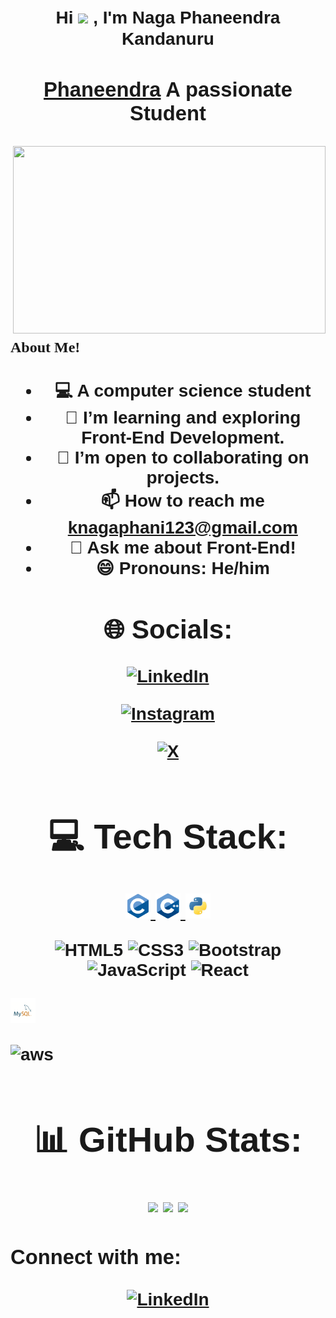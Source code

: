

<!--
**kk8912/kk8912** is a ✨ _special_ ✨ repository because its `README.md` (this file) appears on your GitHub profile.

Here are some ideas to get you started:

- 🔭 I’m currently working on ...
- 🌱 I’m currently learning ...
- 👯 I’m looking to collaborate on ...
- 🤔 I’m looking for help with ...
- 💬 Ask me about ...
- 📫 How to reach me: ...
- 😄 Pronouns: ...
- ⚡ Fun fact: ...
-->

<!-- Header Section -->
<h1 align="center"><font face="Arial">Hi <img src="https://media.giphy.com/media/hvRJCLFzcasrR4ia7z/giphy.gif" width="25px"> , I'm Naga Phaneendra Kandanuru 
<h3 align="center"><font face="Arial"><a href="https://www.linkedin.com/in/naga-phaneendra-kandanuru-265873257/" target="_blank" rel="noreferrer">Phaneendra</a> A passionate Student </font></h3>

<!-- Schedule a 1-on-1 Call Section -->

<!-- GIF -->
<img align="right" height="300" width="500" src="https://raw.githubusercontent.com/abhisheknaiidu/abhisheknaiidu/master/code.gif" />

<!-- Languages and Tools Section -->
<h3 align="left"><font size="+2" face="Verdana">About Me!</font></h3>

- 💻 A computer science student
- 🌱 I’m learning and exploring Front-End Development.
- 👯 I’m open to collaborating on projects.
- 📫 How to reach me **knagaphani123@gmail.com**
- 💬 Ask me about Front-End!
- 😄 Pronouns: He/him



## 🌐 Socials:
[![LinkedIn](https://img.shields.io/badge/LinkedIn-%230077B5.svg?logo=linkedin&logoColor=white)](https://www.linkedin.com/in/naga-phaneendra-kandanuru-265873257/)

[![Instagram](https://img.shields.io/badge/Instagram-%23E4405F.svg?logo=Instagram&logoColor=white)](https://www.instagram.com/_nani._.phani_/) 

[![X](https://img.shields.io/badge/X-black.svg?logo=X&logoColor=white)](https://twitter.com/Phaneendra04) 

# 💻 Tech Stack:
<a href="https://www.cprogramming.com/" target="_blank" rel="noreferrer"> <img src="https://raw.githubusercontent.com/devicons/devicon/master/icons/c/c-original.svg" alt="c" width="40" height="40"/> </a> <a href="https://www.w3schools.com/cpp/" target="_blank" rel="noreferrer"> <img src="https://raw.githubusercontent.com/devicons/devicon/master/icons/cplusplus/cplusplus-original.svg" alt="cplusplus" width="40" height="40"/> </a> <img src="https://raw.githubusercontent.com/github/explore/80688e429a7d4ef2fca1e82350fe8e3517d3494d/topics/python/python.png" alt="python" title="python" width="40" height="40"/>


![HTML5](https://img.shields.io/badge/html5-%23E34F26.svg?style=for-the-badge&logo=html5&logoColor=white) ![CSS3](https://img.shields.io/badge/css3-%231572B6.svg?style=for-the-badge&logo=css3&logoColor=white) ![Bootstrap](https://img.shields.io/badge/bootstrap-%238511FA.svg?style=for-the-badge&logo=bootstrap&logoColor=white) ![JavaScript](https://img.shields.io/badge/javascript-%23323330.svg?style=for-the-badge&logo=javascript&logoColor=%23F7DF1E) ![React](https://img.shields.io/badge/react-%2320232a.svg?style=for-the-badge&logo=react&logoColor=%2361DAFB) 

<p align="left"><img src="https://raw.githubusercontent.com/github/explore/80688e429a7d4ef2fca1e82350fe8e3517d3494d/topics/mysql/mysql.png" alt="mysql" title="mysql" width="40" height="40"/>
<p align="left"><img src="https://www.vectorlogo.zone/logos/amazon_aws/amazon_aws-icon.svg" alt="aws" title="aws" width="40" height="40"/>

# 📊 GitHub Stats:
<!-- GitHub stats : -->
![](http://github-profile-summary-cards.vercel.app/api/cards/profile-details?username=kk8912&theme=midnight_purple&alt="kk8912")
![](http://github-profile-summary-cards.vercel.app/api/cards/repos-per-language?username=kk8912&theme=midnight_purple&alt="kk8912")
![](http://github-profile-summary-cards.vercel.app/api/cards/productive-time?username=kk8912&theme=midnight_purple&utcOffset=8&alt="kk8912")





<h3 align="left">Connect with me:</h3>
<p align="left">
                      
[![LinkedIn](https://img.shields.io/badge/LinkedIn-%230077B5.svg?logo=linkedin&logoColor=white)](https://www.linkedin.com/in/naga-phaneendra-kandanuru-265873257/)
